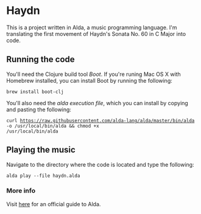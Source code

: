 # Haydn

This is a project written in Alda, a music programming language. I'm translating the first movement of Haydn's Sonata No. 60 in C Major into code. 

## Running the code
You'll need the Clojure build tool <i>Boot</i>. If you're runing Mac OS X with Homebrew installed, you can install Boot by running the following:

<code>brew install boot-clj</code>
  
You'll also need the <i>alda execution file</i>, which you can install by copying and pasting the following:

<code>curl https://raw.githubusercontent.com/alda-lang/alda/master/bin/alda -o /usr/local/bin/alda && chmod +x /usr/local/bin/alda</code>

## Playing the music
Navigate to the directory where the code is located and type the following:

<code>alda play --file haydn.alda</code>

### More info
Visit <a href="http://daveyarwood.github.io/alda/2015/09/05/alda-a-manifesto-and-gentle-introduction/">here</a> for an official guide to Alda.
